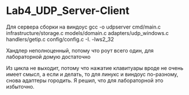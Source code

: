# Lab4_UDP_Server-Client

 Для сервера сборки на виндоус gcc -o udpserver cmd/main.c infrastructure/storage.c models/domain.c adapters/udp_windows.c handlers/getip.c config/config.c -I. -lws2_32

 Хандлер неполноценный, потому что роут всего один, для лабораторной домую достаточно 

 Из цикла не выходит, потому что нажатие клавитуары вроде не очень имеет смысл, а если и делать, то для линукс и виндоус по-разному, снова адаптеры городить. Я решил, что для лабораторной это избыточно.
